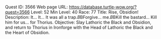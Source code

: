 Quest ID: 3566
Web page URL: https://database.turtle-wow.org/?quest=3566
Level: 52
Min Level: 40
Race: 77
Title: Rise, Obsidion!
Description: It... It... It was all a trap.$B$BForgive... me.$B$BKill the bastard... Kill him for us... for Thorius.
Objective: Slay Lathoric the Black and Obsidion, and return to Thorius in Ironforge with the Head of Lathoric the Black and the Heart of Obsidion. 
